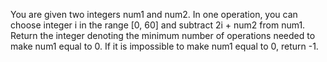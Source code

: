You are given two integers num1 and num2.
In one operation, you can choose integer i in the range [0, 60] and subtract 2i + num2 from num1.
Return the integer denoting the minimum number of operations needed to make num1 equal to 0.
If it is impossible to make num1 equal to 0, return -1.
